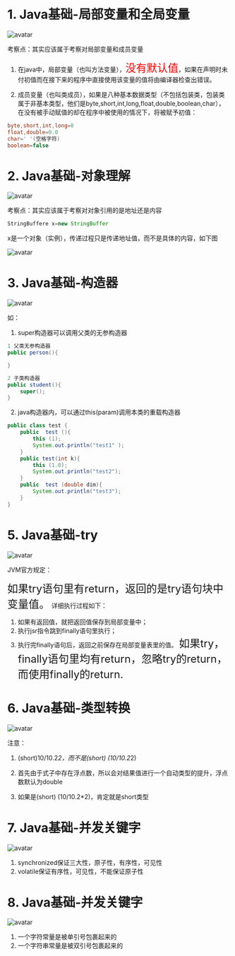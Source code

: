 <!--
 * @Author: 孙浩然
 * @Date: 2020-07-24 07:38:20
 * @LastEditors: 孙浩然
 * @LastEditTime: 2020-08-09 08:23:42
 * @FilePath: \docs\navbar\牛客刷题.md
 * @博客地址: 个人博客，如果各位客官觉得不错，请点个赞，谢谢。[地址](https://codefool0307.github.io/Java-Point/#/)，如对源码有异议请在我的博客中提问
--> 
# 1. Java基础-局部变量和全局变量

![avatar](http://code.clouddn.com/01-%E7%89%9B%E5%AE%A2.jpg)

考察点：其实应该属于考察对局部变量和成员变量

1. 在java中，局部变量（也叫方法变量），<font color=red size='5'>没有默认值</font>，如果在声明时未付初值而在接下来的程序中直接使用该变量的值将由编译器检查出错误。
   
2. 成员变量（也叫类成员），如果是八种基本数据类型（不包括包装类，包装类属于非基本类型，他们是byte,short,int,long,float,double,boolean,char），在没有被手动赋值的却在程序中被使用的情况下，将被赋予初值：
```java
byte,short,int,long=0
float,double=0.0
char=' '(空格字符)
boolean=false
```

# 2. Java基础-对象理解

![avatar](http://code.clouddn.com/02-%E7%89%9B%E5%AE%A2.jpg)

考察点：其实应该属于考察对对象引用的是地址还是内容

```java 
StringBuffere x=new StringBuffer 
``` 
x是一个对象（实例），传递过程只是传递地址值，而不是具体的内容，如下图

![avatar](http://code.clouddn.com/03-%E7%89%9B%E5%AE%A2.jpg)


# 3. Java基础-构造器

![avatar](http://code.clouddn.com/04-%E7%89%9B%E5%AE%A2.jpg)

如：

1. super构造器可以调用父类的无参构造器
```java
1 父类无参构造器
public person(){

}

2 子类构造器
public student(){
    super();
}
```
2. java构造器内，可以通过this(param)调用本类的重载构造器

```java
public class test {  
    public  test (){  
        this (1);  
        System.out.println("test1" );  
    }  
    public test(int k){  
        this (1.0);  
        System.out.println("test2");  
    }  
    public  test (double dim){  
        System.out.println("test3");  
    }  
} 
```


# 5. Java基础-try

![avatar](http://code.clouddn.com/05-%E7%89%9B%E5%AE%A2.jpg)

JVM官方规定：

<font size='5'>如果try语句里有return，返回的是try语句块中变量值。</font>
详细执行过程如下：
1. 如果有返回值，就把返回值保存到局部变量中；
2. 执行jsr指令跳到finally语句里执行；
3. 执行完finally语句后，返回之前保存在局部变量表里的值。
<font size='5'>如果try，finally语句里均有return，忽略try的return，而使用finally的return.</font>


# 6. Java基础-类型转换

![avatar](http://code.clouddn.com/06-%E7%89%9B%E5%AE%A2.jpg)

注意：

1. (short)10/10.2*2，而不是(short) (10/10.2*2)

2. 首先由于式子中存在浮点数，所以会对结果值进行一个自动类型的提升，浮点数默认为double
   
3. 如果是(short) (10/10.2*2)，肯定就是short类型

# 7. Java基础-并发关键字

![avatar](http://code.clouddn.com/07-%E7%89%9B%E5%AE%A2.jpg)

1. synchronized保证三大性，原子性，有序性，可见性
2. volatile保证有序性，可见性，不能保证原子性


# 8. Java基础-并发关键字

![avatar](http://code.clouddn.com/08-%E7%89%9B%E5%AE%A2.jpg)

1. 一个字符常量是被单引号包裹起来的
2. 一个字符串常量是被双引号包裹起来的



